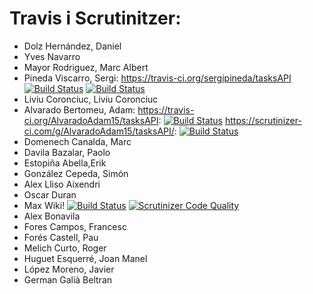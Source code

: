 # Travis i Scrutinitzer:

* Dolz Hernández, Daniel
* Yves Navarro
* Mayor Rodriguez, Marc Albert
* Pineda Viscarro, Sergi: https://travis-ci.org/sergipineda/tasksAPI [![Build Status](https://travis-ci.org/sergipineda/tasksAPI.svg?branch=master)](https://travis-ci.org/sergipineda/tasksAPI)  [![Build Status](https://scrutinizer-ci.com/g/sergipineda/tasksAPI/badges/build.png?b=master)](https://scrutinizer-ci.com/g/sergipineda/tasksAPI/build-status/master)
* Liviu Coronciuc, Liviu Coronciuc
* Alvarado Bertomeu, Adam: https://travis-ci.org/AlvaradoAdam15/tasksAPI: [![Build Status](https://travis-ci.org/AlvaradoAdam15/tasksAPI.svg?branch=master)](https://travis-ci.org/AlvaradoAdam15/tasksAPI)
https://scrutinizer-ci.com/g/AlvaradoAdam15/tasksAPI/: [![Build Status](https://scrutinizer-ci.com/g/AlvaradoAdam15/tasksAPI/badges/build.png?b=master)](https://scrutinizer-ci.com/g/AlvaradoAdam15/tasksAPI/build-status/master)
* Domenech Canalda, Marc
* Davila Bazalar, Paolo
* Estopiña Abella,Erik
* González Cepeda, Simón
* Alex Lliso Aixendri
* Oscar Duran
* Max Wiki! [![Build Status](https://travis-ci.org/maksymkhar/tasksAPI.svg?branch=master)](https://travis-ci.org/maksymkhar/tasksAPI) [![Scrutinizer Code Quality](https://scrutinizer-ci.com/g/maksymkhar/tasksAPI/badges/quality-score.png?b=master)](https://scrutinizer-ci.com/g/maksymkhar/tasksAPI/?branch=master)
* Alex Bonavila
* Fores Campos, Francesc
* Forés Castell, Pau
* Melich Curto, Roger
* Huguet Esquerré, Joan Manel 
* López Moreno, Javier
* German Galià Beltran

